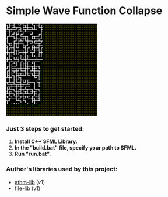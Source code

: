 # Simple Wave Function Collapse

<kbd><img src="https://github.com/ZERDICORP/simple_wave_function_collapse/blob/master/screenshots/s1.png?row=true" alt="screenshot" width="250" height="250"></kbd>

### Just 3 steps to get started:
  1) **Install [C++ SFML Library](https://www.sfml-dev.org/download.php).**
  2) **In the "build.bat" file, specify your path to SFML.**
  3) **Run "run.bat".**

### Author's libraries used by this project:
- [athm-lib](https://github.com/ZERDICORP/athm-lib/tree/v1) (v1)
- [file-lib](https://github.com/ZERDICORP/file-lib/tree/v1) (v1)